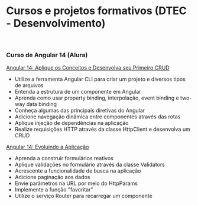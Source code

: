 # Cursos e projetos formativos (DTEC - Desenvolvimento)

<br/>

### Curso de Angular 14 (Alura)

[Angular 14: Aplique os Conceitos e Desenvolva seu Primeiro CRUD](https://cursos.alura.com.br/course/angular-explorando-framework)

- Utilize a ferramenta Angular CLI para criar um projeto e diversos tipos de arquivos
- Entenda a estrutura de um componente em Angular
- Aprenda como usar property binding, interpolação, event binding e two-way data binding
- Conheça algumas das principais diretivas do Angular
- Adicione navegação dinâmica entre componentes através das rotas
- Aplique injeção de dependências na aplicação
- Realize requisições HTTP através da classe HttpClient e desenvolva um CRUD

[Angular 14: Evoluindo a Aplicação](https://cursos.alura.com.br/course/angular-evoluindo-aplicacao)

- Aprenda a construir formulários reativos
- Aplique validações no formulário através da classe Validators
- Acrescente a funcionalidade de busca na aplicação
- Adicione paginação aos dados
- Envie parâmetros na URL por meio do HttpParams
- Implemente a função "favoritar"
- Utilize o serviço Router para recarregar um componente
